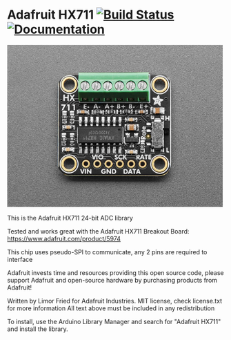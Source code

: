 # Adafruit HX711 [![Build Status](https://github.com/adafruit/Adafruit_HX711/workflows/Arduino%20Library%20CI/badge.svg)](https://github.com/adafruit/Adafruit_HX711/actions)[![Documentation](https://github.com/adafruit/ci-arduino/blob/master/assets/doxygen_badge.svg)](http://adafruit.github.io/Adafruit_HX711/html/index.html)

<a href="https://www.adafruit.com/products/5974"><img src="assets/board.jpg?raw=true" width="500px"></a>

This is the Adafruit HX711 24-bit ADC library

Tested and works great with the Adafruit HX711 Breakout Board: https://www.adafruit.com/product/5974

This chip uses pseudo-SPI to communicate, any 2 pins are required to interface

Adafruit invests time and resources providing this open source code, please support Adafruit and open-source hardware by purchasing products from Adafruit!

Written by Limor Fried for Adafruit Industries.
MIT license, check license.txt for more information
All text above must be included in any redistribution

To install, use the Arduino Library Manager and search for "Adafruit HX711" and install the library.
